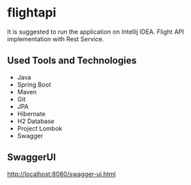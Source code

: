 # flightapi

It is suggested to run the application on Intellij IDEA. Flight API implementation with Rest Service. 

## Used Tools and Technologies
- Java
- Spring Boot
- Maven
- Git
- JPA
- Hibernate
- H2 Database
- Project Lombok
- Swagger

## SwaggerUI
[http://localhost:8080/swagger-ui.html](http://localhost:8080/swagger-ui.html)
